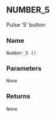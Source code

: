 ## NUMBER\_5

Pulse ‘5’ button


### Name

`Number_5 ()`


### Parameters

`None`


### Returns

`None`